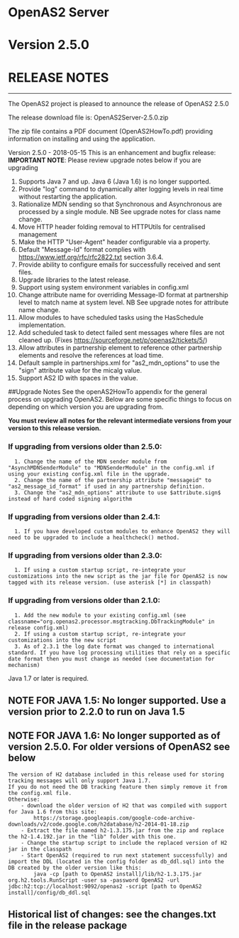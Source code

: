 #              OpenAS2 Server
#              Version 2.5.0
#              RELEASE NOTES
-----
The OpenAS2 project is pleased to announce the release of OpenAS2 2.5.0

The release download file is: OpenAS2Server-2.5.0.zip

The zip file contains a PDF document (OpenAS2HowTo.pdf) providing information on installing and using the application.

Version 2.5.0 - 2018-05-15
This is an enhancement and bugfix release:
       **IMPORTANT NOTE**: Please review upgrade notes below if you are upgrading

  1. Supports Java 7 and up. Java 6 (Java 1.6) is no longer supported.
  2. Provide "log" command to dynamically alter logging levels in real time without restarting the application.
  3. Rationalize MDN sending so that Synchronous and Asynchronous are processed by a single module. NB See upgrade notes for class name change.
  4. Move HTTP header folding removal to HTTPUtils for centralised management
  5. Make the HTTP "User-Agent" header configurable via a property.
  6. Default "Message-Id" format complies with https://www.ietf.org/rfc/rfc2822.txt section 3.6.4.
  7. Provide ability to configure emails for successfully received and sent files.
  8. Upgrade libraries to the latest release.
  9. Support using system environment variables in config.xml
  10. Change attribute name for overriding Message-ID format at partnership level to match name at system level. NB See upgrade notes for attribute name change.
  11. Allow modules to have scheduled tasks using the HasSchedule implementation.
  12. Add scheduled task to detect failed sent messages where files are not cleaned up. (Fixes https://sourceforge.net/p/openas2/tickets/5/)
  13. Allow attributes in partnership element to reference other partnership elements and resolve the references at load time.
  14. Default sample in partnerships.xml for "as2_mdn_options" to use the "sign" attribute value for the micalg value.
  15. Support AS2 ID with spaces in the value.

##Upgrade Notes
 See the openAS2HowTo appendix for the general process on upgrading OpenAS2.
 Below are some specific things to focus on depending on which version you are upgrading from.

 **You must review all notes for the relevant intermediate versions from your version to this release version.**

### If upgrading from versions older than 2.5.0:
      1. Change the name of the MDN sender module from "AsynchMDNSenderModule" to "MDNSenderModule" in the config.xml if using your existing config.xml file in the upgrade.
      2. Change the name of the partnership attribute "messageid" to "as2_message_id_format" if used in any partnership definition.
      3. Change the "as2_mdn_options" attribute to use $attribute.sign$ instead of hard coded signing algorithm


### If upgrading from versions older than 2.4.1:
      1. If you have developed custom modules to enhance OpenAS2 they will need to be upgraded to include a healthcheck() method.
### If upgrading from versions older than 2.3.0:
      1. If using a custom startup script, re-integrate your customizations into the new script as the jar file for OpenAS2 is now tagged with its release version. (use asterisk [*] in classpath)
### If upgrading from versions older than 2.1.0:
      1. Add the new module to your existing config.xml (see classname="org.openas2.processor.msgtracking.DbTrackingModule" in release config.xml)
      2. If using a custom startup script, re-integrate your customizations into the new script
      3. As of 2.3.1 the log date format was changed to international standard. If you have log processing utilities that rely on a specific date format then you must change as needed (see documentation for mechanism)
  
Java 1.7 or later is required.

## NOTE FOR JAVA 1.5: No longer supported. Use a version prior to 2.2.0 to run on Java 1.5

## NOTE FOR JAVA 1.6: No longer supported as of version 2.5.0. For older versions of OpenAS2 see below
	The version of H2 database included in this release used for storing tracking messages will only support Java 1.7.
	If you do not need the DB tracking feature then simply remove it from the config.xml file.
	Otherwise:
		- download the older version of H2 that was compiled with support for Java 1.6 from this site:
			https://storage.googleapis.com/google-code-archive-downloads/v2/code.google.com/h2database/h2-2014-01-18.zip
		- Extract the file named h2-1.3.175.jar from the zip and replace the h2-1.4.192.jar in the "lib" folder with this one.
		- Change the startup script to include the replaced version of H2 jar in the classpath
		- Start OpenAS2 (required to run next statement successfully) and import the DDL (located in the config folder as db_ddl.sql) into the DB created by the older version like this:
			java -cp [path to OpenAS2 install]/lib/h2-1.3.175.jar org.h2.tools.RunScript -user sa -password OpenAS2 -url jdbc:h2:tcp://localhost:9092/openas2 -script [path to OpenAS2 install]/config/db_ddl.sql

## Historical list of changes: see the changes.txt file in the release package
